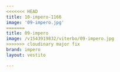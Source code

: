 ```yaml
---
<<<<<<< HEAD
title: 10-impero-1166
image: '09-impero.jpg'
=======
title: 09-impero
image: /v1543919832/viterbo/09-impero.jpg
>>>>>>> cloudinary major fix
brand: impero
layout: vestito

---
```


